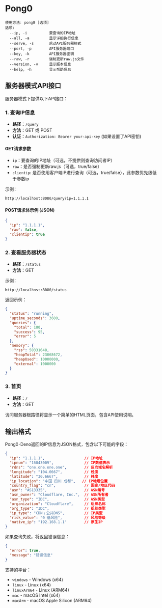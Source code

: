 # Pong0
```
使用方法: pong0 [选项]
选项:
  --ip, -i          要查询的IP地址
  --all, -a         显示详细执行信息
  --serve, -s       启动API服务器模式
  --port, -p        API服务器端口
  --key, -k         API服务器密钥
  --raw, -r         强制更新raw.js文件
  --version, -v     显示版本信息
  --help, -h        显示帮助信息
```

## 服务器模式API接口

服务器模式下提供以下API接口：

### 1. 查询IP信息

- **路径**：`/query`
- **方法**：GET 或 POST
- **认证**：`Authorization: Bearer your-api-key` (如果设置了API密钥)

#### GET请求参数

- `ip`：要查询的IP地址（可选，不提供则查询访问者IP）
- `raw`：是否强制更新raw.js（可选，true/false）
- `clientip`: 是否使用客户端IP进行查询（可选，true/false），此参数优先级低于参数ip

示例：
```
http://localhost:8080/query?ip=1.1.1.1
```

#### POST请求体示例 (JSON)

```json
{
  "ip": "1.1.1.1",
  "raw": false,
  "clientip": true
}
```

### 2. 查看服务器状态

- **路径**：`/status`
- **方法**：GET

示例：
```
http://localhost:8080/status
```

返回示例：
```json
{
  "status": "running",
  "uptime_seconds": 3600,
  "queries": {
    "total": 100,
    "success": 95,
    "error": 5
  },
  "memory": {
    "rss": 50331648,
    "heapTotal": 23068672,
    "heapUsed": 10000000,
    "external": 1000000
  }
}
```

### 3. 首页

- **路径**：`/`
- **方法**：GET

访问服务器根路径将显示一个简单的HTML页面，包含API使用说明。

## 输出格式

Pong0-Deno返回的IP信息为JSON格式，包含以下可能的字段：

```json
{
  "ip": "1.1.1.1",                  // IP地址
  "ipnum": "16843009",              // IP数值表示
  "rdns": "one.one.one.one",        // 反向域名解析
  "longitude": "104.0667",          // 经度
  "latitude": "30.6667",            // 纬度
  "ip_location": "中国 四川 成都",   // IP地理位置
  "country_flag": "cn",             // 国家/地区代码
  "asn": "AS13335",                 // ASN编号
  "asn_owner": "Cloudflare, Inc.",  // ASN所有者
  "asn_type": "IDC",                // ASN类型
  "organization": "Cloudflare",     // 组织名称
  "org_type": "IDC",                // 组织类型
  "ip_type": "CDN；公共DNS",         // IP类型
  "risk_value": "0 低风险",          // 风险等级
  "native_ip": "192.168.1.1"        // 原生IP
}
```

如果查询失败，将返回错误信息：

```json
{
  "error": true,
  "message": "错误信息"
}
```

支持的平台：
- `windows` - Windows (x64)
- `linux` - Linux (x64)
- `linuxArm64` - Linux (ARM64)
- `mac` - macOS Intel (x64)
- `macArm` - macOS Apple Silicon (ARM64)
